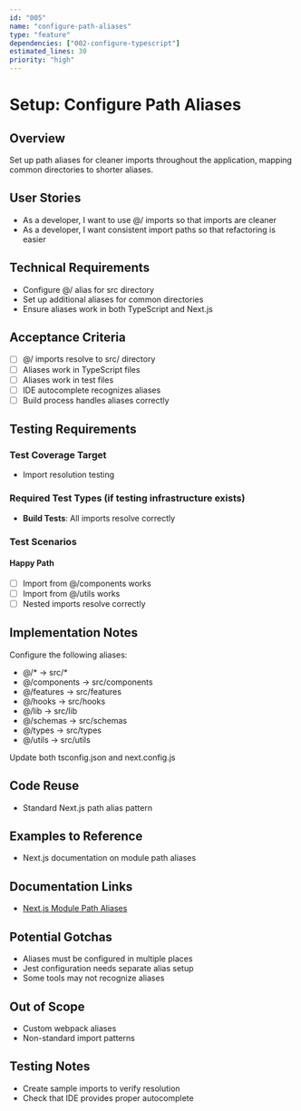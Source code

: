 ```yaml
---
id: "005"
name: "configure-path-aliases"
type: "feature"
dependencies: ["002-configure-typescript"]
estimated_lines: 30
priority: "high"
---
```


# Setup: Configure Path Aliases

## Overview
Set up path aliases for cleaner imports throughout the application, mapping common directories to shorter aliases.

## User Stories
- As a developer, I want to use @/ imports so that imports are cleaner
- As a developer, I want consistent import paths so that refactoring is easier

## Technical Requirements
- Configure @/ alias for src directory
- Set up additional aliases for common directories
- Ensure aliases work in both TypeScript and Next.js

## Acceptance Criteria
- [ ] @/ imports resolve to src/ directory
- [ ] Aliases work in TypeScript files
- [ ] Aliases work in test files
- [ ] IDE autocomplete recognizes aliases
- [ ] Build process handles aliases correctly

## Testing Requirements

### Test Coverage Target
- Import resolution testing

### Required Test Types (if testing infrastructure exists)
- **Build Tests**: All imports resolve correctly

### Test Scenarios
#### Happy Path
- [ ] Import from @/components works
- [ ] Import from @/utils works
- [ ] Nested imports resolve correctly

## Implementation Notes
Configure the following aliases:
- @/* → src/*
- @/components → src/components
- @/features → src/features
- @/hooks → src/hooks
- @/lib → src/lib
- @/schemas → src/schemas
- @/types → src/types
- @/utils → src/utils

Update both tsconfig.json and next.config.js

## Code Reuse
- Standard Next.js path alias pattern

## Examples to Reference
- Next.js documentation on module path aliases

## Documentation Links
- [Next.js Module Path Aliases](https://nextjs.org/docs/app/building-your-application/configuring/module-aliases)

## Potential Gotchas
- Aliases must be configured in multiple places
- Jest configuration needs separate alias setup
- Some tools may not recognize aliases

## Out of Scope
- Custom webpack aliases
- Non-standard import patterns

## Testing Notes
- Create sample imports to verify resolution
- Check that IDE provides proper autocomplete